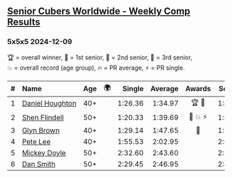 <style>table {white-space: nowrap;}</style>
<link rel="stylesheet" type="text/css" href="/scw-comp/css/flags.css" />

## [Senior Cubers Worldwide - Weekly Comp Results](/scw-comp/results/)
### 5x5x5 2024-12-09

<span style="white-space: nowrap;">🏆 = overall winner</span>, <span style="white-space: nowrap;">🥇 = 1st senior</span>, <span style="white-space: nowrap;">🥈 = 2nd senior</span>, <span style="white-space: nowrap;">🥉 = 3rd senior</span>, <span style="white-space: nowrap;">💥 = overall record (age group)</span>, <span style="white-space: nowrap;">🔥 = PR average</span>, <span style="white-space: nowrap;">⚡ = PR single</span>.

| # | Name | Age | 🌍 | Single | Average | Awards | Solve 1 | Solve 2 | Solve 3 | Solve 4 | Solve 5 | Video |
| :--: | :-- | :--: | :--: | --: | --: | :--: | --: | --: | --: | --: | --: | :-- |
| 1 | [Daniel Houghton](../../persons/daniel_houghton/555.md) | 40+ | <i class="flag flag-CH" /> | 1:26.36 | 1:34.97 | 🏆 🥇 | 1:41.06 | 1:31.69 | 1:26.36 | 1:54.39 | 1:32.16 | [Desktop](https://www.facebook.com/events/1632089064354736/permalink/1640719756825000) / [Mobile](https://m.facebook.com/events/1632089064354736?view=permalink&id=1640719756825000) |
| 2 | [Shen Flindell](../../persons/shen_flindell/555.md) | 50+ | <i class="flag flag-AU" /> | 1:20.33 | 1:39.69 | 🥈 💥 ⚡ | 1:40.58 | 1:47.70 | 1:20.33 | 1:36.64 | 1:41.84 | [Desktop](https://www.facebook.com/745394767/videos/1106123511146751) / [Mobile](https://m.facebook.com/745394767/videos/1106123511146751) |
| 3 | [Glyn Brown](../../persons/glyn_brown/555.md) | 40+ | <i class="flag flag-GB" /> | 1:29.14 | 1:47.65 | 🥉 | 1:58.84 | 1:49.76 | 1:46.93 | 1:29.14 | 1:46.26 | [Desktop](https://www.facebook.com/events/1632089064354736/permalink/1641183253445317) / [Mobile](https://m.facebook.com/events/1632089064354736?view=permalink&id=1641183253445317) |
| 4 | [Pete Lee](../../persons/pete_lee/555.md) | 40+ | <i class="flag flag-GB" /> | 1:55.53 | 2:02.95 |  | 2:03.58 | 1:56.91 | 2:08.36 | 1:55.53 | 2:12.46 | [Desktop](https://www.facebook.com/events/1632089064354736/permalink/1641490150081294) / [Mobile](https://m.facebook.com/events/1632089064354736?view=permalink&id=1641490150081294) |
| 5 | [Mickey Doyle](../../persons/mickey_doyle/555.md) | 50+ | <i class="flag flag-US" /> | 2:32.60 | 2:43.60 |  | 2:52.45 | 2:45.75 | 2:32.60 | DNS | DNS | [Desktop](https://www.facebook.com/events/1632089064354736/permalink/1641518893411753) / [Mobile](https://m.facebook.com/events/1632089064354736?view=permalink&id=1641518893411753) |
| 6 | [Dan Smith](../../persons/dan_smith/555.md) | 50+ | <i class="flag flag-US" /> | 2:29.45 | 2:46.95 |  | 2:46.79 | 2:45.81 | 2:29.45 | 2:51.90 | 2:48.26 | [Desktop](https://www.facebook.com/events/568276315811932/permalink/586154067357490) / [Mobile](https://m.facebook.com/events/568276315811932?view=permalink&id=586154067357490) |

<!-- Global site tag (gtag.js) - Google Analytics -->
<script async src="https://www.googletagmanager.com/gtag/js?id=UA-86348435-3"></script>
<script>window.dataLayer = window.dataLayer || []; function gtag() {dataLayer.push(arguments);} gtag('js', new Date()); gtag('config', 'UA-86348435-3');</script>
